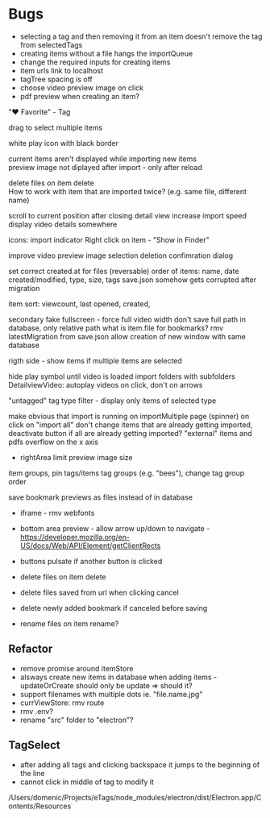 # Bugs

* selecting a tag and then removing it from an item doesn't remove the tag from selectedTags
* creating items without a file hangs the importQueue
* change the required inputs for creating items
* item urls link to localhost   
* tagTree spacing is off
* choose video preview image on click
* pdf preview when creating an item?

"❤️ Favorite" - Tag

drag to select multiple items

white play icon with black border

current items aren't displayed while importing new items  
preview image not diplayed after import - only after reload  

delete files on item delete  
How to work with item that are imported twice? (e.g. same file, different name)

scroll to current position after closing detail view
increase import speed  
display video details somewhere  

icons: import indicator
Right click on item - "Show in Finder"

improve video preview image selection
deletion confimration dialog

set correct created.at for files
(reversable) order of items: name, date created/modified, type, size, tags
save.json somehow gets corrupted after migration

item sort: viewcount, last opened, created, 

secondary fake fullscreen - force full video width
don't save full path in database, only relative path
what is item.file for bookmarks?
rmv latestMigration from save.json
allow creation of new window with same database

rigth side - show items if multiple items are selected

hide play symbol until video is loaded
import folders with subfolders
DetailviewVideo: autoplay videos on click, don't on arrows 

"untagged" tag
type filter - display only items of selected type

make obvious that import is running on importMultiple page (spinner) on click on "import all" don't change items that are already getting imported, deactivate button if all are already getting imported?
"external" items and pdfs overflow on the x axis
* rightArea limit preview image size

item groups, pin tags/items
tag groups (e.g. "bees"), change tag group order

save bookmark previews as files instead of in database


* iframe - rmv webfonts
* bottom area preview - allow arrow up/down to navigate - https://developer.mozilla.org/en-US/docs/Web/API/Element/getClientRects

* buttons pulsate if another button is clicked

* delete files on item delete
* delete files saved from url when clicking cancel
* delete newly added bookmark if canceled before saving

* rename files on item rename?

## Refactor
* remove promise around itemStore
* alsways create new items in database when adding items - updateOrCreate should only be update => should it?
* support filenames with multiple dots ie. "file.name.jpg"
* currViewStore: rmv route
* rmv .env?
* rename "src" folder to "electron"?

## TagSelect
* after adding all tags and clicking backspace it jumps to the beginning of the line
* cannot click in middle of tag to modify it



/Users/domenic/Projects/eTags/node_modules/electron/dist/Electron.app/Contents/Resources
